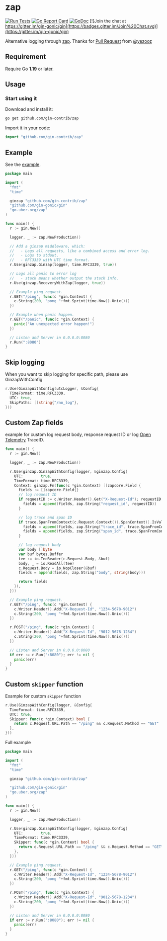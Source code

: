 # zap

[![Run Tests](https://github.com/gin-contrib/zap/actions/workflows/go.yml/badge.svg)](https://github.com/gin-contrib/zap/actions/workflows/go.yml)
[![Go Report Card](https://goreportcard.com/badge/github.com/gin-contrib/zap)](https://goreportcard.com/report/github.com/gin-contrib/zap)
[![GoDoc](https://godoc.org/github.com/gin-contrib/zap?status.svg)](https://godoc.org/github.com/gin-contrib/zap)
[![Join the chat at https://gitter.im/gin-gonic/gin](https://badges.gitter.im/Join%20Chat.svg)](https://gitter.im/gin-gonic/gin)

Alternative logging through [zap](https://github.com/uber-go/zap). Thanks for [Pull Request](https://github.com/gin-gonic/contrib/pull/129) from [@yezooz](https://github.com/yezooz)

## Requirement

Require Go **1.19** or later.

## Usage

### Start using it

Download and install it:

```sh
go get github.com/gin-contrib/zap
```

Import it in your code:

```go
import "github.com/gin-contrib/zap"
```

## Example

See the [example](_example/example01/main.go).

```go
package main

import (
  "fmt"
  "time"

  ginzap "github.com/gin-contrib/zap"
  "github.com/gin-gonic/gin"
  "go.uber.org/zap"
)

func main() {
  r := gin.New()

  logger, _ := zap.NewProduction()

  // Add a ginzap middleware, which:
  //   - Logs all requests, like a combined access and error log.
  //   - Logs to stdout.
  //   - RFC3339 with UTC time format.
  r.Use(ginzap.Ginzap(logger, time.RFC3339, true))

  // Logs all panic to error log
  //   - stack means whether output the stack info.
  r.Use(ginzap.RecoveryWithZap(logger, true))

  // Example ping request.
  r.GET("/ping", func(c *gin.Context) {
    c.String(200, "pong "+fmt.Sprint(time.Now().Unix()))
  })

  // Example when panic happen.
  r.GET("/panic", func(c *gin.Context) {
    panic("An unexpected error happen!")
  })

  // Listen and Server in 0.0.0.0:8080
  r.Run(":8080")
}
```

## Skip logging

When you want to skip logging for specific path,
please use GinzapWithConfig

```go
r.Use(GinzapWithConfig(utcLogger, &Config{
  TimeFormat: time.RFC3339,
  UTC: true,
  SkipPaths: []string{"/no_log"},
}))
```

## Custom Zap fields

example for custom log request body, response request ID or log [Open Telemetry](https://opentelemetry.io/) TraceID.

```go
func main() {
  r := gin.New()

  logger, _ := zap.NewProduction()

  r.Use(ginzap.GinzapWithConfig(logger, &ginzap.Config{
    UTC:        true,
    TimeFormat: time.RFC3339,
    Context: ginzap.Fn(func(c *gin.Context) []zapcore.Field {
      fields := []zapcore.Field{}
      // log request ID
      if requestID := c.Writer.Header().Get("X-Request-Id"); requestID != "" {
        fields = append(fields, zap.String("request_id", requestID))
      }

      // log trace and span ID
      if trace.SpanFromContext(c.Request.Context()).SpanContext().IsValid() {
        fields = append(fields, zap.String("trace_id", trace.SpanFromContext(c.Request.Context()).SpanContext().TraceID().String()))
        fields = append(fields, zap.String("span_id", trace.SpanFromContext(c.Request.Context()).SpanContext().SpanID().String()))
      }

      // log request body
      var body []byte
      var buf bytes.Buffer
      tee := io.TeeReader(c.Request.Body, &buf)
      body, _ = io.ReadAll(tee)
      c.Request.Body = io.NopCloser(&buf)
      fields = append(fields, zap.String("body", string(body)))

      return fields
    }),
  }))

  // Example ping request.
  r.GET("/ping", func(c *gin.Context) {
    c.Writer.Header().Add("X-Request-Id", "1234-5678-9012")
    c.String(200, "pong "+fmt.Sprint(time.Now().Unix()))
  })

  r.POST("/ping", func(c *gin.Context) {
    c.Writer.Header().Add("X-Request-Id", "9012-5678-1234")
    c.String(200, "pong "+fmt.Sprint(time.Now().Unix()))
  })

  // Listen and Server in 0.0.0.0:8080
  if err := r.Run(":8080"); err != nil {
    panic(err)
  }
}
```

## Custom `skipper` function

Example for custom `skipper` function

```go
r.Use(GinzapWithConfig(logger, &Config{
  TimeFormat: time.RFC3339,
  UTC: true,
  Skipper: func(c *gin.Context) bool {
    return c.Request.URL.Path == "/ping" && c.Request.Method == "GET"
  },
}))
```

Full example

```go
package main

import (
  "fmt"
  "time"

  ginzap "github.com/gin-contrib/zap"

  "github.com/gin-gonic/gin"
  "go.uber.org/zap"
)

func main() {
  r := gin.New()

  logger, _ := zap.NewProduction()

  r.Use(ginzap.GinzapWithConfig(logger, &ginzap.Config{
    UTC:        true,
    TimeFormat: time.RFC3339,
    Skipper: func(c *gin.Context) bool {
      return c.Request.URL.Path == "/ping" && c.Request.Method == "GET"
    },
  }))

  // Example ping request.
  r.GET("/ping", func(c *gin.Context) {
    c.Writer.Header().Add("X-Request-Id", "1234-5678-9012")
    c.String(200, "pong "+fmt.Sprint(time.Now().Unix()))
  })

  r.POST("/ping", func(c *gin.Context) {
    c.Writer.Header().Add("X-Request-Id", "9012-5678-1234")
    c.String(200, "pong "+fmt.Sprint(time.Now().Unix()))
  })

  // Listen and Server in 0.0.0.0:8080
  if err := r.Run(":8080"); err != nil {
    panic(err)
  }
}
```
